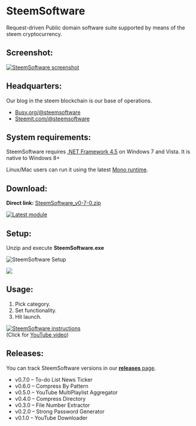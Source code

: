 # SteemSoftware

Request-driven Public domain software suite supported by means of the steem cryptocurrency.

## Screenshot:

[![SteemSoftware screenshot](https://i.imgsafe.org/5a/5a47350633.png  "SteemSoftware screenshot")](https://github.com/steemsoftware/steemsoftware/releases)

## Headquarters:

Our blog in the steem blockchain is our base of operations.

* [Busy.org/@steemsoftware](https://busy.org/@steemsoftware) 
* [Steemit.com/@steemsoftware](https://steemit.com/@steemsoftware)

## System requirements:

SteemSoftware requires [.NET Framework 4.5](https://www.microsoft.com/en-us/download/details.aspx?id=30653) on Windows 7 and Vista. It is native to Windows 8+

Linux/Mac users can run it using the latest [Mono runtime](https://www.mono-project.com/download/stable/).

## Download:

**Direct link:** [SteemSoftware_v0-7-0.zip](https://github.com/steemsoftware/steemsoftware/releases/download/v0.7.0/SteemSoftware_v0-7-0.zip)

[![Latest module](https://i.imgsafe.org/5a/5a4736c4c4.png)](https://github.com/steemsoftware/steemsoftware/releases/download/v0.7.0/SteemSoftware_v0-7-0.zip)

## Setup:

Unzip and execute **SteemSoftware.exe**

![SteemSoftware Setup](https://i.imgsafe.org/14/1487629ac1.png  "SteemSoftware Setup")

![](https://steemitimages.com/640x0/https://i.imgsafe.org/85/855fa2597a.jpeg) 

## Usage:

1. Pick category.
1. Set functionality.
1. Hit launch.

[![SteemSoftware instructions](http://img.youtube.com/vi/MziDZsC_xQ4/0.jpg)](http://www.youtube.com/watch?v=MziDZsC_xQ4 "SteemSoftware instructions")  
(Click for [YouTube video](http://www.youtube.com/watch?v=MziDZsC_xQ4 "SteemSoftware Instructions"))

## Releases:

You can track SteemSoftware versions in our [**releases** page](https://github.com/steemsoftware/steemsoftware/releases).

* v0.7.0 – To-do List News Ticker
* v0.6.0 – Compress By Pattern
* v0.5.0 – YouTube MultiPlaylist Aggregator
* v0.4.0 – Compress Directory
* v0.3.0 – File Number Extractor
* v0.2.0 – Strong Password Generator
* v0.1.0 – YouTube Downloader